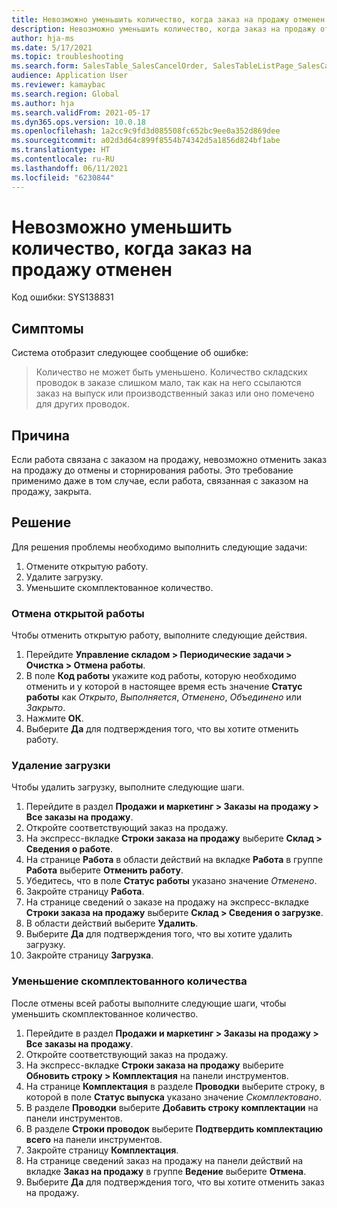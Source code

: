 ```yaml
---
title: Невозможно уменьшить количество, когда заказ на продажу отменен
description: Невозможно уменьшить количество, когда заказ на продажу отменен.
author: hja-ms
ms.date: 5/17/2021
ms.topic: troubleshooting
ms.search.form: SalesTable_SalesCancelOrder, SalesTableListPage_SalesCancelOrder
audience: Application User
ms.reviewer: kamaybac
ms.search.region: Global
ms.author: hja
ms.search.validFrom: 2021-05-17
ms.dyn365.ops.version: 10.0.18
ms.openlocfilehash: 1a2cc9c9fd3d085508fc652bc9ee0a352d869dee
ms.sourcegitcommit: a02d3d64c899f8554b74342d5a1856d824bf1abe
ms.translationtype: HT
ms.contentlocale: ru-RU
ms.lasthandoff: 06/11/2021
ms.locfileid: "6230844"
---
```

# <a name="the-quantity-cant-be-reduced-when-a-sales-order-is-canceled"></a>Невозможно уменьшить количество, когда заказ на продажу отменен

Код ошибки: SYS138831

## <a name="symptoms"></a>Симптомы

Система отобразит следующее сообщение об ошибке:

> Количество не может быть уменьшено. Количество складских проводок в заказе слишком мало, так как на него ссылаются заказ на выпуск или производственный заказ или оно помечено для других проводок.

## <a name="cause"></a>Причина

Если работа связана с заказом на продажу, невозможно отменить заказ на продажу до отмены и сторнирования работы. Это требование применимо даже в том случае, если работа, связанная с заказом на продажу, закрыта.

## <a name="resolution"></a>Решение

Для решения проблемы необходимо выполнить следующие задачи:

1. Отмените открытую работу.
1. Удалите загрузку.
1. Уменьшите скомплектованное количество.

### <a name="cancel-open-work"></a>Отмена открытой работы

Чтобы отменить открытую работу, выполните следующие действия.

1. Перейдите **Управление складом \> Периодические задачи \> Очистка \> Отмена работы**.
1. В поле **Код работы** укажите код работы, которую необходимо отменить и у которой в настоящее время есть значение **Статус работы** как *Открыто*, *Выполняется*, *Отменено*, *Объединено* или *Закрыто*.
1. Нажмите **ОК**.
1. Выберите **Да** для подтверждения того, что вы хотите отменить работу.

### <a name="delete-the-load"></a>Удаление загрузки

Чтобы удалить загрузку, выполните следующие шаги.

1. Перейдите в раздел **Продажи и маркетинг \> Заказы на продажу \> Все заказы на продажу**.
1. Откройте соответствующий заказ на продажу.
1. На экспресс-вкладке **Строки заказа на продажу** выберите **Склад \> Сведения о работе**.
1. На странице **Работа** в области действий на вкладке **Работа** в группе **Работа** выберите **Отменить работу**.
1. Убедитесь, что в поле **Статус работы** указано значение *Отменено*.
1. Закройте страницу **Работа**.
1. На странице сведений о заказе на продажу на экспресс-вкладке **Строки заказа на продажу** выберите **Склад \> Сведения о загрузке**.
1. В области действий выберите **Удалить**.
1. Выберите **Да** для подтверждения того, что вы хотите удалить загрузку.
1. Закройте страницу **Загрузка**.

### <a name="reduce-the-picked-quantity"></a>Уменьшение скомплектованного количества

После отмены всей работы выполните следующие шаги, чтобы уменьшить скомплектованное количество.

1. Перейдите в раздел **Продажи и маркетинг \> Заказы на продажу \> Все заказы на продажу**.
1. Откройте соответствующий заказ на продажу.
1. На экспресс-вкладке **Строки заказа на продажу** выберите **Обновить строку \> Комплектация** на панели инструментов.
1. На странице **Комплектация** в разделе **Проводки** выберите строку, в которой в поле **Статус выпуска** указано значение *Скомплектовано*.
1. В разделе **Проводки** выберите **Добавить строку комплектации** на панели инструментов.
1. В разделе **Строки проводок** выберите **Подтвердить комплектацию всего** на панели инструментов.
1. Закройте страницу **Комплектация**.
1. На странице сведений заказ на продажу на панели действий на вкладке **Заказ на продажу** в группе **Ведение** выберите **Отмена**.
1. Выберите **Да** для подтверждения того, что вы хотите отменить заказ на продажу.
